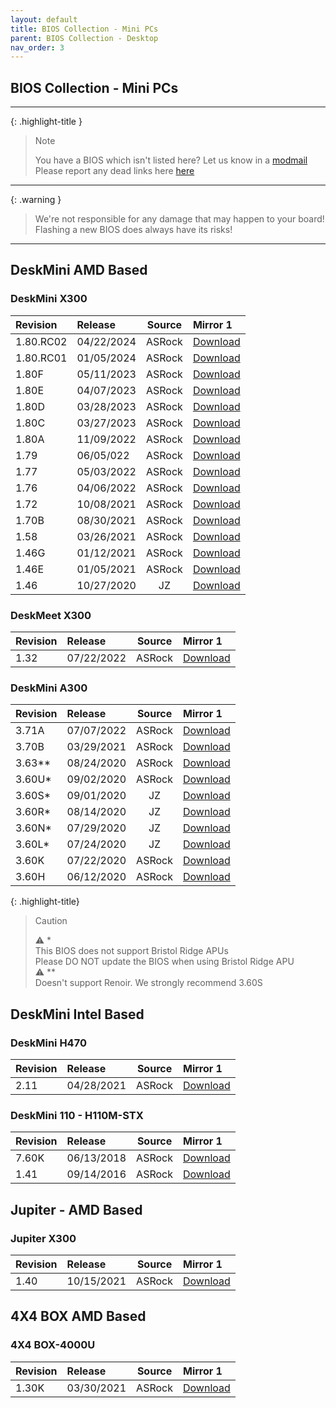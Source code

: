 ```yaml
---
layout: default
title: BIOS Collection - Mini PCs
parent: BIOS Collection - Desktop
nav_order: 3
---
```

## BIOS Collection - Mini PCs

***

{: .highlight-title }
> Note
>
> You have a BIOS which isn't listed here? Let us know in a [modmail](https://www.reddit.com/message/compose?to=%2Fr%2FASRock)  
> Please report any dead links here [here](https://forms.gle/ApqAN72vS6sxzFnm7) 

***

{: .warning }
> We're not responsible for any damage that may happen to your board! Flashing a new BIOS does always have its risks!

***

## **DeskMini AMD Based**

### **DeskMini X300**

Revision|Release|Source|Mirror 1
:--|:--|:--:|:--
1.80.RC02|04/22/2024|ASRock|[Download](https://drive.google.com/file/d/1By9LJUDCgygz0mQQvA0zcuvy94iGA0ur/view?usp=sharing)
1.80.RC01|01/05/2024|ASRock|[Download](https://drive.google.com/file/d/1T6UN-z2EX71LDEj9X8UoG_DhHrfQhkZm/view?usp=sharing)
1.80F|05/11/2023|ASRock|[Download](https://drive.google.com/file/d/17gf7PHv691PRixbciD3Mf1KNBJiwkm8O/view?usp=sharing)
1.80E|04/07/2023|ASRock|[Download](https://drive.google.com/file/d/102KK0cpHUrrdTk8GhvARWCP1W5MNuIVH/view?usp=sharing)
1.80D|03/28/2023|ASRock|[Download](https://drive.google.com/file/d/1-Yz91bmqcRjvmsZAxEqd_jsg7ZvSomYM/view?usp=sharing)
1.80C|03/27/2023|ASRock|[Download](https://drive.google.com/file/d/1-XQMVMD6g00ErvM3pv5LSwFJ1T6aLHAm/view?usp=sharing)
1.80A|11/09/2022|ASRock|[Download](https://drive.google.com/file/d/18J_Ook5vAYtIkD0_KL8QMXEVCDBS_f-z/view?usp=sharing)
1.79|06/05/022|ASRock|[Download](https://drive.google.com/file/d/16QjBxxZftAtvDgRZltKaZqoUQfPTONai/view?usp=sharing)
1.77|05/03/2022|ASRock|[Download](https://drive.google.com/file/d/1MHPrIaG9lARPAD1Bgsr8zEUYZYFoB3GH/view?usp=sharing)
1.76|04/06/2022|ASRock|[Download](https://drive.google.com/file/d/1Cf0LB12KapzSmKn9-k5fI86w1knZmJ54/view?usp=sharing)
1.72|10/08/2021|ASRock|[Download](https://drive.google.com/file/d/1M5ZrIHDw1o4m_X2FGJoah1rIVmWqC05r/view?usp=sharing)
1.70B|08/30/2021|ASRock|[Download](https://drive.google.com/file/d/1TcClu7PVu9SUe2_ZXvrx7r7iBSqlyRu3/view?usp=sharing)
1.58|03/26/2021|ASRock|[Download](https://drive.google.com/file/d/1mIfZlW7Tm808C1UxX0vz543LUpMscQfB/view?usp=sharing)
1.46G|01/12/2021|ASRock|[Download](https://drive.google.com/file/d/1eFmQtv1DoazaYMk1GRR0SYBEU3EW10HQ/view?usp=sharing)
1.46E|01/05/2021|ASRock|[Download](https://drive.google.com/file/d/1nXuh4wK1JTVosSFiJG8xZq9H-st02RcA/view?usp=sharing)
1.46|10/27/2020|JZ|[Download](https://drive.google.com/file/d/1wPcvbiF2YEvAbaFBT01umvVjSy19H_Bg/view?usp=sharing)

### **DeskMeet X300**

Revision|Release|Source|Mirror 1
:--|:--|:--:|:--
1.32|07/22/2022|ASRock|[Download](https://drive.google.com/file/d/1-0kTpjEYps_UbFcV04kiDrgd-vQ6gfK2/view?usp=sharing)

### **DeskMini A300**

Revision|Release|Source|Mirror 1
:--|:--|:--:|:--
3.71A|07/07/2022|ASRock|[Download](https://drive.google.com/file/d/11XfQ7ZpIimZ65yXhmRtXCiu58f6JARt_/view?usp=sharing)
3.70B|03/29/2021|ASRock|[Download](https://drive.google.com/file/d/1-KZaOi7p-HRQrJXmEC0r4oGGG0kRAtsz/view?usp=sharing)
3.63**|08/24/2020|ASRock|[Download](https://drive.google.com/file/d/1u-o0iPc1isO7L7Na-0qjAad7O0oxvNN_/view?usp=sharing)
3.60U*|09/02/2020|ASRock|[Download](https://drive.google.com/file/d/1gXsieXivS5ZcD1jXWA9OzBF73mpZtp4W/view?usp=sharing)
3.60S*|09/01/2020|JZ|[Download](https://drive.google.com/file/d/1JCPdLWH9ztrcAHMj47e2gVwzr0brrJIJ/view?usp=sharing)
3.60R*|08/14/2020|JZ|[Download](https://drive.google.com/file/d/1kPVqnIFTBa4lBtw-735KYDLj52_-NR4S/view?usp=sharing)
3.60N*|07/29/2020|JZ|[Download](https://drive.google.com/file/d/16O0_w0YZrkckw0IFxdcJ4uQm-gh3Wgsj/view?usp=sharing)
3.60L*|07/24/2020|JZ|[Download](https://drive.google.com/file/d/1ORFJm5TEydCK0CEkCFBmczKYbk8LHexr/view?usp=sharing)
3.60K|07/22/2020|ASRock|[Download](https://drive.google.com/file/d/1sdOxp10KtBnguoKSvqpb3p-cdY1gAAvl/view?usp=sharing)
3.60H|06/12/2020|ASRock|[Download](https://drive.google.com/file/d/1qZ7miy1JYVCyKgk3QlmEx2HApvoqMQ_n/view?usp=sharing)

{: .highlight-title}
> Caution
>
> ⚠️ *  
> This BIOS does not support Bristol Ridge APUs   
> Please DO NOT update the BIOS when using Bristol Ridge APU  
> ⚠️ **  
> Doesn't support Renoir. We strongly recommend 3.60S

## **DeskMini Intel Based**

### **DeskMini H470**

Revision|Release|Source|Mirror 1
:--|:--|:--:|:--
2.11|04/28/2021|ASRock|[Download](https://drive.google.com/file/d/1jer3VGzPD8UuR6Pig-WnnbfKFCIJqE1B/view?usp=sharing)

### **DeskMini 110 - H110M-STX**

Revision|Release|Source|Mirror 1
:--|:--|:--:|:--
7.60K|06/13/2018|ASRock|[Download](https://drive.google.com/file/d/1thzAITIc_zz6Qao7WMeQavcOh3DiH7qh/view?usp=sharing)
1.41|09/14/2016|ASRock|[Download](https://drive.google.com/file/d/1-rjS5wyYdRPp5Qk8zSuxVTHBxHbalscC/view?usp=sharing)

## **Jupiter - AMD Based**

### Jupiter X300

Revision|Release|Source|Mirror 1
:--|:--|:--:|:--
1.40|10/15/2021|ASRock|[Download](https://drive.google.com/file/d/12MNf8KuxzzMdpNHZGf0tGML2C_WBVXYu/view?usp=sharing)

## **4X4 BOX AMD Based**

### **4X4 BOX-4000U**

Revision|Release|Source|Mirror 1
:--|:--|:--:|:--
1.30K|03/30/2021|ASRock|[Download](https://drive.google.com/file/d/1MkWamEdbhKZMB-LAygC4I6WazMnlDmqS/view?usp=sharing)